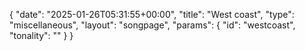 {
    "date": "2025-01-26T05:31:55+00:00",
    "title": "West coast",
    "type": "miscellaneous",
    "layout": "songpage",
    "params": {
        "id": "westcoast",
        "tonality": ""
    }
}